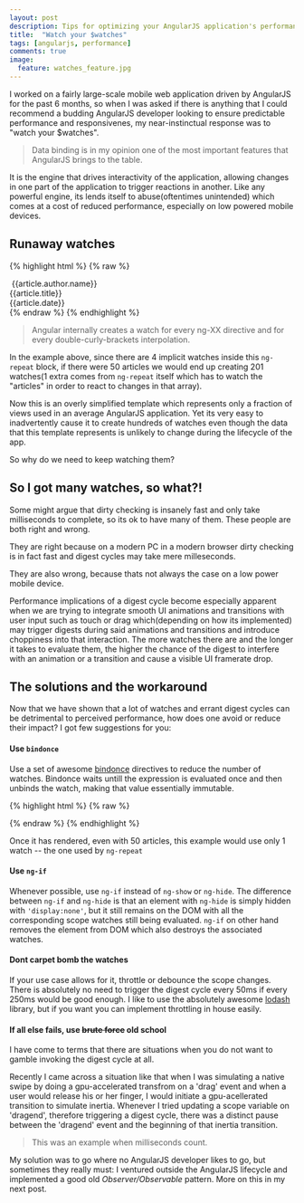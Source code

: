 ```yaml
---
layout: post
description: Tips for optimizing your AngularJS application's performance.
title:  "Watch your $watches"
tags: [angularjs, performance]
comments: true
image:
  feature: watches_feature.jpg
---
```

I worked on a fairly large-scale mobile web application driven by AngularJS for the past 6 months, so when I was asked if there is anything that I could recommend a budding AngularJS developer looking to ensure predictable performance and responsivenes, my near-instinctual response was to "watch your $watches".

> Data binding is in my opinion one of the most important features that AngularJS brings to the table.

It is the engine that drives interactivity of the application, allowing changes in one part of the application to trigger reactions in another. Like any powerful engine, its lends itself to abuse(oftentimes unintended) which comes at a cost of reduced performance, especially on low powered mobile devices.

## Runaway watches

{% highlight html %}
{% raw %}
<div class="article-row" ng-repeat="article in articles" ng-click="openarticle($index)">
  <div class="article-author">
    <img ng-src="{{article.author.avatarUrl}}">
    <span class="author-name">{{article.author.name}}</span>
  </div>
  <div class="article-title">{{article.title}}</div>
  <div class="article-date">{{article.date}}</div>
</div>
{% endraw %}
{% endhighlight %}

> Angular internally creates a watch for every ng-XX directive and for every double-curly-brackets interpolation.

In the example above, since there are 4 implicit watches inside this `ng-repeat` block, if there were 50 articles we would end up creating 201 watches(1 extra comes from `ng-repeat` itself which has to watch the "articles" in order to react to changes in that array).


Now this is an overly simplified template which represents only a fraction of views used in an average AngularJS application. Yet its very easy to inadvertently cause it to create hundreds of watches even though the data that this template represents is unlikely to change during the lifecycle of the app.


So why do we need to keep watching them?

## So I got many watches, so what?!

Some might argue that dirty checking is insanely fast and only take milliseconds to complete, so its ok to have many of them. These people are both right and wrong.

They are right because on a modern PC in a modern browser dirty checking is in fact fast and digest cycles may take mere milleseconds.

They are also wrong, because thats not always the case on a low power mobile device.


Performance implications of a digest cycle become especially apparent when we are trying to integrate smooth UI animations and transitions with user input such as touch or drag which(depending on how its implemented) may trigger digests during said animations and transitions and introduce choppiness into that interaction. The more watches there are and the longer it takes to evaluate them, the higher the chance of the digest to interfere with an animation or a transition and cause a visible UI framerate drop.

## The solutions and the workaround

Now that we have shown that a lot of watches and errant digest cycles can be detrimental to perceived performance, how does one avoid or reduce their impact? I got few suggestions for you:

#### Use `bindonce`

Use a set of awesome [bindonce](https://github.com/Pasvaz/bindonce) directives to reduce the number of watches. Bindonce waits untill the expression is evaluated once and then unbinds the watch, making that value essentially immutable.

{% highlight html %}
{% raw %}
<div class="article-row" bindonce `ng-repeat`="article in articles" ng-click="openarticle($index)">
  <div class="article-author">
    <img bo-src="article.author.avatarUrl">
    <span class="author-name" bo-text="article.author.name"></span>
  </div>
  <div class="article-title" bo-text="article.title"></div>
  <div class="article-date" bo-text="article.date"></div>
</div>
{% endraw %}
{% endhighlight %}

Once it has rendered, even with 50 articles,  this example would use only 1 watch -- the one used by `ng-repeat`

#### Use `ng-if`

Whenever possible, use `ng-if` instead of `ng-show` or `ng-hide`. The difference between `ng-if` and `ng-hide` is that an element with `ng-hide` is simply hidden with `'display:none'`, but it still remains on the DOM with all the corresponding scope watches still being evaluated. `ng-if` on other hand removes the element from DOM which also destroys the associated watches.

#### Dont carpet bomb the watches

If your use case allows for it, throttle or debounce the scope changes. There is absolutely no need to trigger the digest cycle every 50ms if every 250ms would be good enough. I like to use the absolutely awesome [lodash](http://lodash.com/) library, but if you want you can implement throttling in house easily.

#### If all else fails, use <del>brute force</del> old school

I have come to terms that there are situations when you do not want to gamble invoking the digest cycle at all.

Recently I came across a situation like that when I was simulating a native swipe by doing a gpu-accelerated transfrom on a 'drag' event and when a user would release his or her finger, I would initiate a gpu-acellerated transition to simulate inertia. Whenever I tried updating a scope variable on 'dragend', therefore triggering a digest cycle, there was a distinct pause between the 'dragend' event and the beginning of that inertia transition.

> This was an example when milliseconds count.

My solution was to go where no AngularJS developer likes to go, but sometimes they really must: I ventured outside the AngularJS lifecycle and implemented a good old *Observer/Observable* pattern. More on this in my next post.


